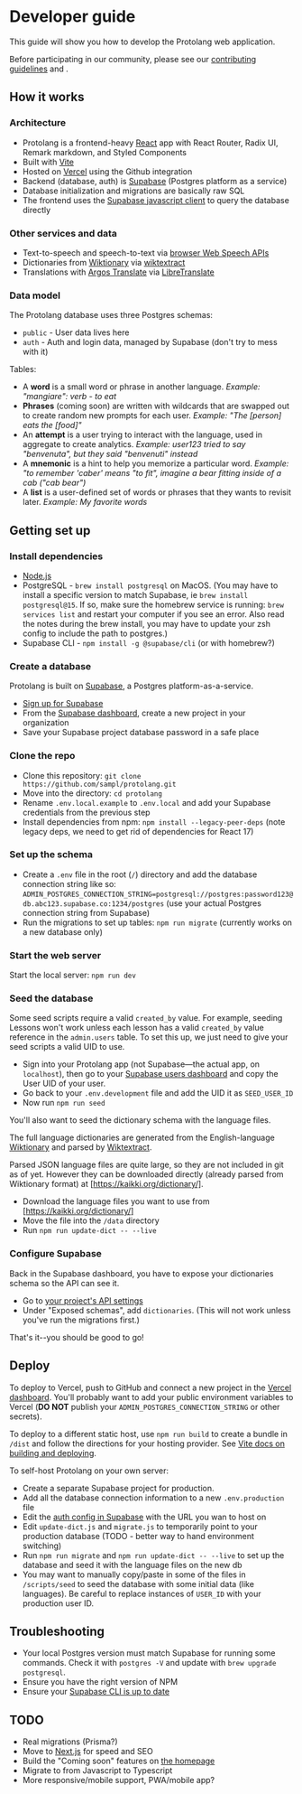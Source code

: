 # Developer guide

This guide will show you how to develop the Protolang web application.

Before participating in our community, please see our [contributing guidelines](contributing.md) and .

## How it works

### Architecture

- Protolang is a frontend-heavy [React](https://reactjs.org/) app with React Router, Radix UI, Remark markdown, and Styled Components
- Built with [Vite](https://vitejs.dev/)
- Hosted on [Vercel](https://vercel.com/dashboard) using the Github integration
- Backend (database, auth) is [Supabase](https://supabase.com/) (Postgres platform as a service)
- Database initialization and migrations are basically raw SQL
- The frontend uses the [Supabase javascript client](https://en.wikipedia.org/wiki/List_of_languages_by_total_number_of_speakers) to query the database directly

### Other services and data

- Text-to-speech and speech-to-text via [browser Web Speech APIs](https://developer.mozilla.org/en-US/docs/Web/API/Web_Speech_API)
- Dictionaries from [Wiktionary](https://en.wiktionary.org/) via [wiktextract](https://github.com/tatuylonen/wiktextract)
- Translations with [Argos Translate](https://github.com/argosopentech/argos-translate/) via [LibreTranslate](https://libretranslate.com/)

### Data model

The Protolang database uses three Postgres schemas:

- `public` - User data lives here
- `auth` - Auth and login data, managed by Supabase (don't try to mess with it)

Tables:

- A **word** is a small word or phrase in another language. *Example: "mangiare": verb - to eat*
- **Phrases** (coming soon) are written with wildcards that are swapped out to create random new prompts for each user. *Example: "The [person] eats the [food]"*
- An **attempt** is a user trying to interact with the language, used in aggregate to create analytics. *Example: user123 tried to say "benvenuta", but they said "benvenuti" instead*
- A **mnemonic** is a hint to help you memorize a particular word. *Example: "to remember 'caber' means "to fit", imagine a bear fitting inside of a cab ("cab bear")*
- A **list** is a user-defined set of words or phrases that they wants to revisit later. *Example: My favorite words*

## Getting set up

### Install dependencies

- [Node.js](https://nodejs.org/en/download/)
- PostgreSQL - `brew install postgresql` on MacOS. (You may have to install a specific version to match Supabase, ie `brew install postgresql@15`. If so, make sure the homebrew service is running: `brew services list` and restart your computer if you see an error. Also read the notes during the brew install, you may have to update your zsh config to include the path to postgres.)
- Supabase CLI - `npm install -g @supabase/cli` (or with homebrew?)

### Create a database

Protolang is built on [Supabase](https://supabase.com/), a Postgres platform-as-a-service.

- [Sign up for Supabase](https://app.supabase.com/sign-up)
- From the [Supabase dashboard](https://app.supabase.com/projects), create a new project in your organization
- Save your Supabase project database password in a safe place

### Clone the repo

- Clone this repository: `git clone https://github.com/sampl/protolang.git`
- Move into the directory: `cd protolang`
- Rename `.env.local.example` to `.env.local` and add your Supabase credentials from the previous step
- Install dependencies from npm: `npm install --legacy-peer-deps` (note legacy deps, we need to get rid of dependencies for React 17)

### Set up the schema

- Create a `.env` file in the root (`/`) directory and add the database connection string like so: `ADMIN_POSTGRES_CONNECTION_STRING=postgresql://postgres:password123@db.abc123.supabase.co:1234/postgres` (use your actual Postgres connection string from Supabase)
- Run the migrations to set up tables: `npm run migrate` (currently works on a new database only)

### Start the web server

Start the local server: `npm run dev`

### Seed the database

Some seed scripts require a valid `created_by` value. For example, seeding Lessons won't work unless each lesson has a valid `created_by` value reference in the `admin.users` table. To set this up, we just need to give your seed scripts a valid UID to use.

- Sign into your Protolang app (not Supabase—the actual app, on `localhost`), then go to your [Supabase users dashboard](https://app.supabase.com/project/_/auth/users) and copy the User UID of your user.
- Go back to your `.env.development` file and add the UID it as `SEED_USER_ID`
- Now run `npm run seed`

You'll also want to seed the dictionary schema with the language files.

The full language dictionaries are generated from the English-language [Wiktionary](https://en.wiktionary.org/) and parsed by [Wiktextract](https://github.com/tatuylonen/wiktextract).

Parsed JSON language files are quite large, so they are not included in git as of yet. However they can be downloaded directly (already parsed from Wiktionary format) at [https://kaikki.org/dictionary/].

- Download the language files you want to use from [https://kaikki.org/dictionary/]
- Move the file into the `/data` directory
- Run `npm run update-dict -- --live`

### Configure Supabase

Back in the Supabase dashboard, you have to expose your dictionaries schema so the API can see it.

- Go to [your project's API settings](https://app.supabase.com/project/_/settings/api)
- Under "Exposed schemas", add `dictionaries`. (This will not work unless you've run the migrations first.)

That's it--you should be good to go!

## Deploy

To deploy to Vercel, push to GitHub and connect a new project in the [Vercel dashboard](https://vercel.com/docs/concepts/git/vercel-for-github). You'll probably want to add your public environment variables to Vercel (**DO NOT** publish your `ADMIN_POSTGRES_CONNECTION_STRING` or other secrets).

To deploy to a different static host, use `npm run build` to create a bundle in `/dist` and follow the directions for your hosting provider. See [Vite docs on building and deploying](https://vitejs.dev/guide/static-deploy.html#building-the-app).

To self-host Protolang on your own server:

- Create a separate Supabase project for production.
- Add all the database connection information to a new `.env.production` file
- Edit the [auth config in Supabase](https://app.supabase.com/project/_/auth/url-configuration) with the URL you wan to host on
- Edit `update-dict.js` and `migrate.js` to temporarily point to your production database (TODO - better way to hand environment switching)
- Run `npm run migrate` and `npm run update-dict -- --live` to set up the database and seed it with the language files on the new db
- You may want to manually copy/paste in some of the files in `/scripts/seed` to seed the database with some initial data (like languages). Be careful to replace instances of `USER_ID` with your production user ID.

## Troubleshooting

- Your local Postgres version must match Supabase for running some commands. Check it with `postgres -V` and update with `brew upgrade postgresql`.
- Ensure you have the right version of NPM
- Ensure your [Supabase CLI is up to date](https://supabase.com/docs/guides/cli#updates)

## TODO

- Real migrations (Prisma?)
- Move to [Next.js](https://nextjs.org/) for speed and SEO
- Build the "Coming soon" features on [the homepage](/)
- Migrate to from Javascript to Typescript
- More responsive/mobile support, PWA/mobile app?
